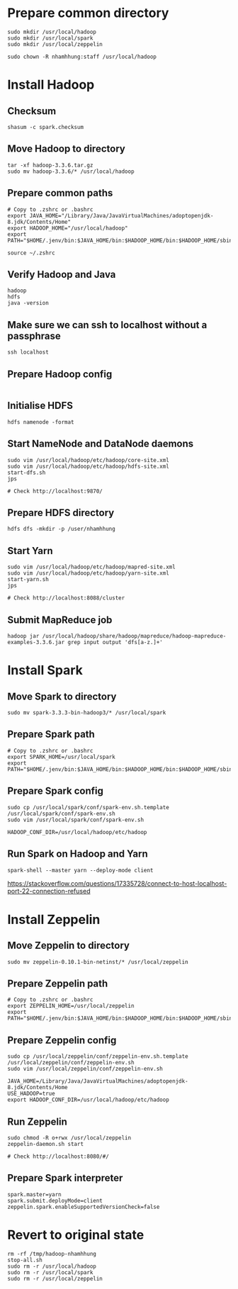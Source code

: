 # Prepare common directory

```
sudo mkdir /usr/local/hadoop
sudo mkdir /usr/local/spark
sudo mkdir /usr/local/zeppelin

sudo chown -R nhamhhung:staff /usr/local/hadoop

```

# Install Hadoop

## Checksum

```
shasum -c spark.checksum
```

## Move Hadoop to directory

```
tar -xf hadoop-3.3.6.tar.gz
sudo mv hadoop-3.3.6/* /usr/local/hadoop
```

## Prepare common paths

```
# Copy to .zshrc or .bashrc
export JAVA_HOME="/Library/Java/JavaVirtualMachines/adoptopenjdk-8.jdk/Contents/Home"
export HADOOP_HOME="/usr/local/hadoop"
export PATH="$HOME/.jenv/bin:$JAVA_HOME/bin:$HADOOP_HOME/bin:$HADOOP_HOME/sbin:$PATH"

source ~/.zshrc
```

## Verify Hadoop and Java

```
hadoop
hdfs
java -version
```

## Make sure we can ssh to localhost without a passphrase

```
ssh localhost
```

## Prepare Hadoop config

```

```

## Initialise HDFS

```
hdfs namenode -format
```

## Start NameNode and DataNode daemons

```
sudo vim /usr/local/hadoop/etc/hadoop/core-site.xml
sudo vim /usr/local/hadoop/etc/hadoop/hdfs-site.xml
start-dfs.sh
jps

# Check http://localhost:9870/
```

## Prepare HDFS directory

```
hdfs dfs -mkdir -p /user/nhamhhung
```

## Start Yarn

```
sudo vim /usr/local/hadoop/etc/hadoop/mapred-site.xml
sudo vim /usr/local/hadoop/etc/hadoop/yarn-site.xml
start-yarn.sh
jps

# Check http://localhost:8088/cluster
```

## Submit MapReduce job

```
hadoop jar /usr/local/hadoop/share/hadoop/mapreduce/hadoop-mapreduce-examples-3.3.6.jar grep input output 'dfs[a-z.]+'
```

# Install Spark

## Move Spark to directory

```
sudo mv spark-3.3.3-bin-hadoop3/* /usr/local/spark
```

## Prepare Spark path

```
# Copy to .zshrc or .bashrc
export SPARK_HOME=/usr/local/spark
export PATH="$HOME/.jenv/bin:$JAVA_HOME/bin:$HADOOP_HOME/bin:$HADOOP_HOME/sbin:$SPARK_HOME/bin:$PATH"
```

## Prepare Spark config

```
sudo cp /usr/local/spark/conf/spark-env.sh.template /usr/local/spark/conf/spark-env.sh
sudo vim /usr/local/spark/conf/spark-env.sh

HADOOP_CONF_DIR=/usr/local/hadoop/etc/hadoop
```

## Run Spark on Hadoop and Yarn

```
spark-shell --master yarn --deploy-mode client
```

https://stackoverflow.com/questions/17335728/connect-to-host-localhost-port-22-connection-refused

# Install Zeppelin

## Move Zeppelin to directory

```
sudo mv zeppelin-0.10.1-bin-netinst/* /usr/local/zeppelin
```

## Prepare Zeppelin path

```
# Copy to .zshrc or .bashrc
export ZEPPELIN_HOME=/usr/local/zeppelin
export PATH="$HOME/.jenv/bin:$JAVA_HOME/bin:$HADOOP_HOME/bin:$HADOOP_HOME/sbin:$SPARK_HOME/bin:$ZEPPELIN_HOME/bin:$PATH"
```

## Prepare Zeppelin config

```
sudo cp /usr/local/zeppelin/conf/zeppelin-env.sh.template /usr/local/zeppelin/conf/zeppelin-env.sh
sudo vim /usr/local/zeppelin/conf/zeppelin-env.sh

JAVA_HOME=/Library/Java/JavaVirtualMachines/adoptopenjdk-8.jdk/Contents/Home
USE_HADOOP=true
export HADOOP_CONF_DIR=/usr/local/hadoop/etc/hadoop
```

## Run Zeppelin

```
sudo chmod -R o+rwx /usr/local/zeppelin
zeppelin-daemon.sh start

# Check http://localhost:8080/#/
```

## Prepare Spark interpreter

```
spark.master=yarn
spark.submit.deployMode=client
zeppelin.spark.enableSupportedVersionCheck=false
```

# Revert to original state

```
rm -rf /tmp/hadoop-nhamhhung
stop-all.sh
sudo rm -r /usr/local/hadoop
sudo rm -r /usr/local/spark
sudo rm -r /usr/local/zeppelin

```

